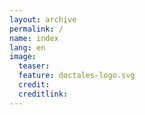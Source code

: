 ```yaml
---
layout: archive
permalink: /
name: index
lang: en
image:
  teaser: 
  feature: doctales-logo.svg
  credit: 
  creditlink: 
---
```


<style type="text/css">
.en:lang(en), .de:lang(fr) {
  font-weight: bold;
}
.tiles {
  display: block;
  width: 100%;
}
h1 {
  color: green;
}
</style>


